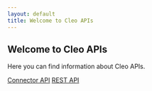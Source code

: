 ```yaml
---
layout: default
title: Welcome to Cleo APIs
---
```

## Welcome to Cleo APIs

Here you can find information about Cleo APIs.

[Connector API](/cleo.github.io/APIs/connector/index.html)
[REST API](http://developer.cleo.com/api/getting-started/overview.html)



